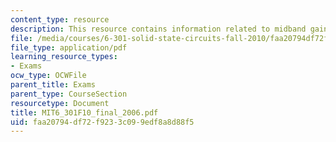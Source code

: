 ```yaml
---
content_type: resource
description: This resource contains information related to midband gain.
file: /media/courses/6-301-solid-state-circuits-fall-2010/faa20794df72f9233c099edf8a8d88f5_MIT6_301F10_final_2006.pdf
file_type: application/pdf
learning_resource_types:
- Exams
ocw_type: OCWFile
parent_title: Exams
parent_type: CourseSection
resourcetype: Document
title: MIT6_301F10_final_2006.pdf
uid: faa20794-df72-f923-3c09-9edf8a8d88f5
---
```

